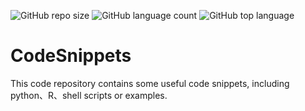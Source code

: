 ![GitHub repo size](https://img.shields.io/github/repo-size/jefferyUstc/Codesnippets)
![GitHub language count](https://img.shields.io/github/languages/count/jefferyUstc/Codesnippets)
![GitHub top language](https://img.shields.io/github/languages/top/jefferyUstc/CodeSnippets)

# CodeSnippets

This code repository contains some useful code snippets, including python、R、shell scripts or examples.


